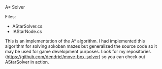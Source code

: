 A* Solver

Files:
+ AStarSolver.cs
+ IAStarNode.cs

This is an implementation of the A* algorithm. I had implemented this algorithm for solving sokoban mazes but generalized the source code so it may be used for game development purposes. Look for my repositories (https://github.com/dendriel/move-box-solver) so you can check out AStarSolver in action.
